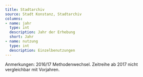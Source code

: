 ```yaml
---
title: Stadtarchiv
source: Stadt Konstanz, Stadtarchiv
columns:
- name: jahr
  type: int
  description: Jahr der Erhebung
  short: Jahr
- name: nutzung
  type: int
  description: Einzelbenutzungen
---
```

Anmerkungen:
2016/17 Methodenwechsel. Zeitreihe ab 2017 nicht vergleichbar mit Vorjahren.
